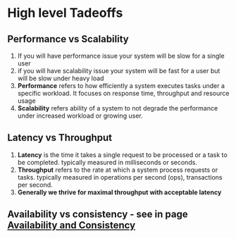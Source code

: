 # High level Tadeoffs

## **Performance vs Scalability**

1.  If you will have performance issue your system will be slow for a single user
2.  if you will have scalability issue your system will be fast for a user but will be slow under heavy load
3.  **Performance** refers to how efficiently a system executes tasks under a specific workload. It focuses on response time, throughput and resource usage
4.  **Scalability** refers ability of a system to not degrade the performance under increased workload or growing user.

## **Latency vs Throughput**

1.  **Latency** is the time it takes a single request to be processed or a task to be completed. typically measured in milliseconds or seconds.
2.  **Throughput** refers to the rate at which a system process requests or tasks. typically measured in operations per second (ops), transactions per second.
3.  **Generally we thrive for maximal throughput with acceptable latency**

## **Availability vs consistency - see in page [Availability and Consistency](Availability-Consistency.md)**
